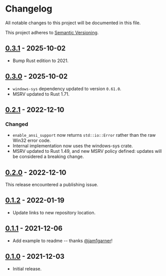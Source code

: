 # Changelog

All notable changes to this project will be documented in this file.

This project adheres to [Semantic Versioning](https://semver.org).

## [0.3.1] - 2025-10-02

- Bump Rust edition to 2021.

## [0.3.0] - 2025-10-02

- `windows-sys` dependency updated to version `0.61.0`.
- MSRV updated to Rust 1.71.

## [0.2.1] - 2022-12-10

### Changed

- `enable_ansi_support` now returns `std::io::Error` rather than the raw Win32 error code.
- Internal implementation now uses the windows-sys crate.
- MSRV updated to Rust 1.49, and new MSRV policy defined: updates will be considered a breaking
  change.

## [0.2.0] - 2022-12-10

This release encountered a publishing issue.

## [0.1.2] - 2022-01-19

- Update links to new repository location.

## [0.1.1] - 2021-12-06

- Add example to readme -- thanks [@jam1garner](https://github.com/jam1garner)!

## [0.1.0] - 2021-12-03

- Initial release.

[0.3.1]: https://github.com/sunshowers-code/enable-ansi-support/releases/tag/0.3.1
[0.3.0]: https://github.com/sunshowers-code/enable-ansi-support/releases/tag/0.3.0
[0.2.1]: https://github.com/sunshowers-code/enable-ansi-support/releases/tag/0.2.1
[0.2.0]: https://github.com/sunshowers-code/enable-ansi-support/releases/tag/0.2.0
[0.1.2]: https://github.com/sunshowers-code/enable-ansi-support/releases/tag/0.1.2
[0.1.1]: https://github.com/sunshowers-code/enable-ansi-support/releases/tag/0.1.1
[0.1.0]: https://github.com/sunshowers-code/enable-ansi-support/releases/tag/0.1.0
